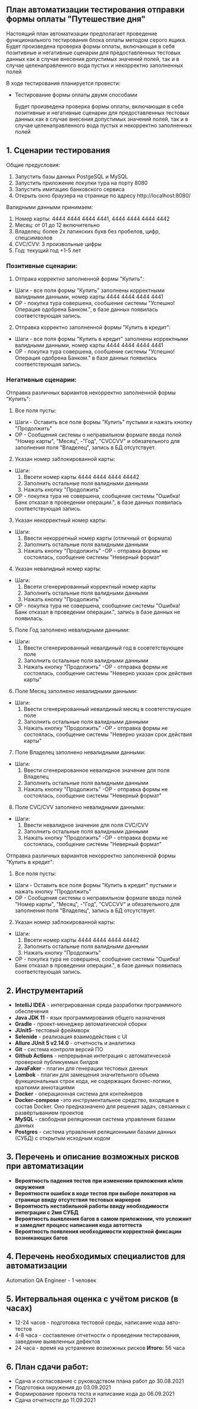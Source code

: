 ## План автоматизации тестирования отправки формы оплаты "Путешествие дня"

Настоящий план автоматизации предполагает проведение функционального тестирования блока оплаты
методом серого ящика.
Будет произведена проверка формы оплаты, включающая в себя позитивные и негативные сценарии
для предоставленных тестовых данных как в случае внесения допустимых значений полей, так и в случае
целенаправленного вода пустых и некорректно заполненных полей

В ходе тестирования планируется провести:

- Тестирование формы оплаты двумя способами

  Будет произведена проверка формы оплаты, включающая в себя позитивные и негативные сценарии
  для предоставленных тестовых данных как в случае внесения допустимых значений полей, так и в случае
  целенаправленного вода пустых и некорректно заполненных полей

## 1. Сценарии тестирования

Общие предусловия:
1. Запустить базы данных PostgeSQL и MySQL
2. Запустить приложение покупки тура на порту 8080
3. Запустить имитацию банковского сервиса
4. Открыть окно браузера на странице по адресу http://localhost:8080/

Валидными данными принимаем:
1. Номер карты: 4444 4444 4444 4441, 4444 4444 4444 4442
2. Месяц: от 01 до 12 включительно
3. Владелец: более 2х латинских букв без пробелов, цифр, спецсимволов
4. CVC/CVV: 3 произвольные цифры
5. Год: текущий год +1-5 лет

### Позитивные сценарии:

1. Отпрака корректно заполненной формы "Купить":
- Шаги - все поля формы "Купить" заполнены корректными валидными данными, номер карты 4444 4444 4444 4441
- ОР - покупка тура совершена, сообшение системы "Успешно! Операция одобрена Банком.", в базе данных появилась соответствующая запись.

2. Отправка корректно заполненной формы "Купить в кредит":
- Шаги - все поля формы "Купить в кредит" заполнены корректными валидными данными, номер карты 4444 4444 4444 4441
- ОР - покупка тура совершена, сообшение системы "Успешно! Операция одобрена Банком." в базе данных появилась соответствующая запись.

### Негативные сценарии:

Отправка различных вариантов некорректно заполненной формы "Купить":

1. Все поля пусты:
- Шаги - Оставить все поля формы "Купить" пустыми и нажать кнопку "Продолжить"
- ОР - Сообщения системы о неправильном формате ввода полей "Номер карты", "Месяц",
  -"Год", "CVCCVV" и обязательного для заполнения поля "Владелец", запись в БД отсутствует.

2. Указан номер заблокированной карты:
- Шаги:
  1. Ввсети номер карты 4444 4444 4444 44442
  2. Заполнить остальные поля валидными данными
  3. Нажать кнопку "Продолжить"
- ОР - покупка тура не совершена, сообщение системы "Ошибка! Банк отказал в проведении операции.", в базе данных появилась соответствующая запись.

3. Указан некорректный номер карты:
- Шаги:
  1. Ввести некорретный номер карты (отличный от формата)
  2. Заполнить остальные поля валидными данными
  3. Нажать кнопку "Продолжить"
-ОР - отправка формы не состоялась, сообщение системы "Неверный формат"

4. Указан невалидный номер карты:
- Шаги:
  1. Ввсети сгенерированный корректный номер карты
  2. Заполнить остальные поля валидными данными
  3. Нажать кнопку "Продолжить"
- ОР - покупка тура не совершена, сообщение системы "Ошибка! Банк отказал в проведении операции.", запись в базе данных не появилась.

5. Поле Год заполнено невалидными данными:
- Шаги:
  1. Ввести сгенерированный невалдиный год в соовтетствующее поле
  2. Заполнить остальные поля валидными данными
  3. Нажать кнопку "Продолжить"
-ОР - отправка формы не состоялась, сообщение системы "Неверно указан срок действия карты"

6. Поле Месяц заполнено невалидными данными:
- Шаги:
  1. Ввести сгенерированный невалдиный месяц в соовтетствующее поле
  2. Заполнить остальные поля валидными данными
  3. Нажать кнопку "Продолжить"
     -ОР - отправка формы не состоялась, сообщение системы "Неверно указан срок действия карты"

7. Поле Владелец заполнено невалидными данными:
- Шаги:
  1. Ввести сгенерированное невалидное значение для поля Владелец
  2. Заполнить остальные поля валидными данными
  3. Нажать кнопку "Продолжить"
     -ОР - отправка формы не состоялась, сообщение системы "Неверный формат"

8. Поле CVC/CVV заполнено невалидными данными:
- Шаги:
  1. Ввести невалидное значение для поля CVC/CVV
  2. Заполнить остальные поля валидными данными
  3. Нажать кнопку "Продолжить"
     -ОР - отправка формы не состоялась, сообщение системы "Неверный формат"


Отправка различных вариантов некорректно заполненной формы "Купить в кредит":

1. Все поля пусты:
- Шаги - Оставить все поля формы "Купить в кредит" пустыми и нажать кнопку "Продолжить"
- ОР - Сообщения системы о неправильном формате ввода полей "Номер карты", "Месяц",
  -"Год", "CVCCVV" и обязательного для заполнения поля "Владелец", запись в БД отсутствует.

2. Указан номер заблокированной карты:
- Шаги:
  1. Ввсети номер карты 4444 4444 4444 44442
  2. Заполнить остальные поля валидными данными
  3. Нажать кнопку "Продолжить"
- ОР - покупка тура не совершена, сообщение системы "Ошибка! Банк отказал в проведении операции.", в базе данных появилась соответствующая запись.

## 2. Инструментарий

- **IntelliJ IDEA** - интегрированная среда разработки программного обеспечения
- **Java JDK 11** - язык программирования общего назначения
- **Gradle** - проект-менеджер автоматической сборки
- **JUnit5**- тестовый фреймворк
- **Selenide** - реализация взаимодействия с UI
- **Allure JUnit 5 v2.14.0** - отчетность и аналитика
- **Git** - система контроля версий ПО
- **Github Actions** - непрерывная интеграция с автоматической проверкой публикуемых билдов
- **JavaFaker** - плагин для генерации тестовых данных
- **Lombok** - плагин для замещения значительного объема функциональных строк кода, не содержащих бизнес-логики, краткими аннотациями
- **Docker** - операционная система для контейнеров
- **Docker-compose** -это инструментальное средство, входящее в состав Docker. Оно предназначено для решения задач, связанных с развёртыванием проектов
- **MySQL** -  свободная реляционная система управления базами данных
- **Postgres** - система управления реляционными базами данных (СУБД) с открытым исходным кодом

## 3. Перечень и описание возможных рисков при автоматизации

- **Вероятность падения тестов при изменении приложения и/или окружения**
- **Вероятности ошибок в коде тестов при выборе локаторов на странице ввиду отсутствия тестовых маркеров**
- **Вероятность нестабильной работы ввиду необходимости интеграции с 2мя СУБД**
- **Вероятность выявления багов в самом приложении, что усложнит и замедлит процесс написания кода автоттеста**
- **Вероятность появления необходимости корректной фиксации возникающих багов**

## 4. Перечень необходимых специалистов для автоматизации

Automation QA Engineer - 1 человек

## 5. Интервальная оценка с учётом рисков (в часах)

- 12-24 часов - подготовка тестовой среды, написание кода авто-тестов
- 4-8 часа - составление отчетности о проведении тестирования, заведение выявленных дефектов
- 24  часа - время на устранение возможных рисков
  **Итого:** 56 часа

## 6. План сдачи работ:

- Сдача и согласование с руководством плана работ до 30.08.2021
- Подготовка окружения до 03.09.2021
- Формирование проекта теста и написание кода до 06.09.2021
- Сдача отчетности до 11.09.2021